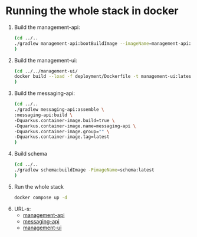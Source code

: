 # Running the whole stack in docker

1. Build the management-api:
    ```bash
    (cd ../..
    ./gradlew management-api:bootBuildImage --imageName=management-api:latest
    )
    ```
2. Build the management-ui:
    ```bash
    (cd ../../management-ui/
    docker build --load -f deployment/Dockerfile -t management-ui:latest --target production-stage .
    )
    ```
3. Build the messaging-api:
    ```bash
    (cd ../..
    ./gradlew messaging-api:assemble \
    :messaging-api:build \
    -Dquarkus.container-image.build=true \
    -Dquarkus.container-image.name=messaging-api \
    -Dquarkus.container-image.group="" \
    -Dquarkus.container-image.tag=latest
    )
    ```
4. Build schema
    ```bash
    (cd ../..
    ./gradlew schema:buildImage -PimageName=schema:latest
    )
    ```
5. Run the whole stack
    ```bash
    docker compose up -d
    ```
6. URL-s:
   * [management-api](http://localhost:8080)
   * [messaging-api](http://localhost:8090)
   * [management-ui](http://localhost:5173)
